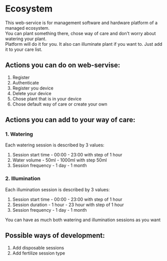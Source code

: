 # Ecosystem  

This web-service is for management software and hardware platform of a managed ecosystem.  
You can plant something there, chose way of care and don't worry about watering your plant.  
Platform will do it for you. It also can illuminate plant if you want to. Just add it to your care list.  

## Actions you can do on web-servise:
1. Register
2. Authenticate
3. Register you device
4. Delete your device
5. Chose plant that is in your device
6. Chose default way of care or create your own

## Actions you can add to your way of care:
### 1. Watering  
Each watering session is described by 3 values:  
1. Session start time - 00:00 - 23:00 with step of 1 hour               
2. Water volume - 50ml - 1000ml with step 50ml
3. Session frequency - 1 day - 1 month

### 2. Illumination  
Each illumination session is described by 3 values:  
1. Session start time - 00:00 - 23:00 with step of 1 hour
2. Session duration - 1 hour - 23 hour with step of 1 hour
3. Session frequency - 1 day - 1 month

You can have as much both watering and illumination sessions as you want

## Possible ways of development:
1. Add disposable sessions
2. Add fertilize session type
